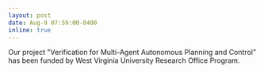```yaml
---
layout: post
date: Aug-9 07:59:00-0400
inline: true
---
```


Our project "Verification for Multi-Agent Autonomous Planning and Control" has been funded by West Virginia University Research Office Program.

